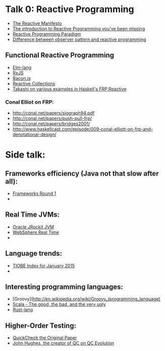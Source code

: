 # Talk 0: Reactive Programming

 * [The Reactive Manifesto](http://www.reactivemanifesto.org/)
 * [The introduction to Reactive Programming you've been missing](https://gist.github.com/staltz/868e7e9bc2a7b8c1f754)
 * [Reactive Programming Paradigm](http://en.wikipedia.org/wiki/Reactive_programming)
 * [Difference between observer pattern and reactive programming](http://stackoverflow.com/questions/16652773/what-is-difference-between-observer-pattern-and-reactive-programming)

## Functional Reactive Programming

 * [Elm-lang](http://elm-lang.org/)
 * [RxJS](https://github.com/Reactive-Extensions/RxJS)
 * [Bacon.js](https://github.com/baconjs/bacon.js/)
 * [Reactive Collections](http://reactive-collections.com/)
 * [Takashi on various examples in Haskell's FRP.Reactive](http://propella.blogspot.co.uk/2011/12/various-examples-in-haskells.html)

### Conal Elliot on FRP:
 * http://conal.net/papers/siggraph94.pdf
 * http://conal.net/papers/push-pull-frp/ 
 * http://conal.net/papers/bridges2001/
 * http://www.haskellcast.com/episode/009-conal-elliott-on-frp-and-denotational-design/

# Side talk:

## Frameworks efficiency (Java not that slow after all):
 * [Frameworks Round 1](http://www.techempower.com/blog/2013/03/28/frameworks-round-1/)
 *

## Real Time JVMs:
 * [Oracle JRockit JVM](http://www.oracle.com/technetwork/middleware/jrockit/overview/index-101826.html)
 * [WebSphere Real Time](http://www-03.ibm.com/software/products/en/real-time/)
 *

## Language trends:
 * [TIOBE Index for January 2015](http://www.tiobe.com/index.php/content/paperinfo/tpci/index.html)
 *

## Interesting programming languages:
 * [Groovy](http://en.wikipedia.org/wiki/Groovy_(programming_language)
 * [Scala - The good, the bad, and the very ugly](http://www.slideshare.net/Bozho/scala-the-good-the-bad-and-the-very-ugly)
 * [Rust-lang](http://www.rust-lang.org/)

## Higher-Order Testing:
 * [QuickCheck the Original Paper](http://www.eecs.northwestern.edu/~robby/courses/395-495-2009-fall/quick.pdf)
 * [John Hughes, the creator of QC on QC Evolution](https://www.youtube.com/watch?v=gPFSZ8oKjco)
